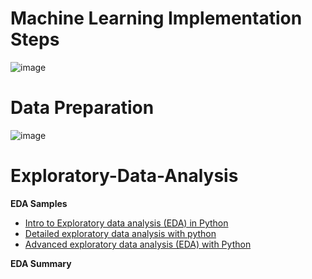 # Machine Learning Implementation Steps

![image](https://user-images.githubusercontent.com/117054438/201808559-5bbcd39d-41f9-41eb-b892-af9ccacf2622.png)

# Data Preparation

![image](https://user-images.githubusercontent.com/117054438/201810096-1cf85562-dac2-4bab-b83f-e3aa1f972830.png)

# Exploratory-Data-Analysis


**EDA Samples**
- [Intro to Exploratory data analysis (EDA) in Python](https://www.kaggle.com/code/imoore/intro-to-exploratory-data-analysis-eda-in-python)
- [Detailed exploratory data analysis with python](https://www.kaggle.com/code/ekami66/detailed-exploratory-data-analysis-with-python)
- [Advanced exploratory data analysis (EDA) with Python](https://medium.com/epfl-extension-school/advanced-exploratory-data-analysis-eda-with-python-536fa83c578a)

**EDA Summary**
